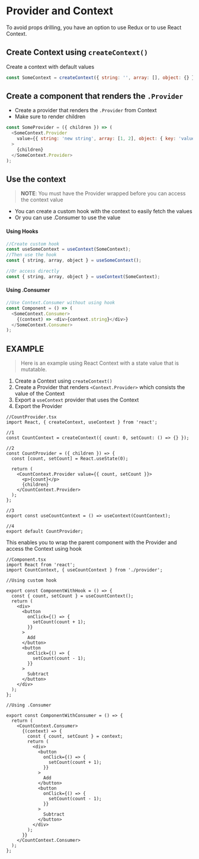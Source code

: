 # Provider and Context

To avoid props drilling, you have an option to use Redux or to use React Context.

## Create Context using `createContext()`

Create a context with default values

```js
const SomeContext = createContext({ string: '', array: [], object: {} });
```

## Create a component that renders the `.Provider`

- Create a provider that renders the `.Provider` from Context
- Make sure to render children

```js
const SomeProvider = ({ children }) => (
  <SomeContext.Provider
    value={{ string: 'new string', array: [1, 2], object: { key: 'value' } }}
  >
    {children}
  </SomeContext.Provider>
);
```

## Use the context

> **NOTE**: You must have the Provider wrapped before you can access the context value

- You can create a custom hook with the context to easily fetch the values
- Or you can use .Consumer to use the value

#### Using Hooks

```js
//Create custom hook
const useSomeContext = useContext(SomeContext);
//Then use the hook
const { string, array, object } = useSomeContext();

//Or access directly
const { string, array, object } = useContext(SomeContext);
```

#### Using .Consumer

```js
//Use Context.Consumer without using hook
const Component = () => (
  <SomeContext.Consumer>
    {(context) => <div>{context.string}</div>}
  </SomeContext.Consumer>
);
```

## EXAMPLE

> Here is an example using React Context with a state value that is mutatable.

1. Create a Context using `createContext()`
2. Create a Provider that renders `<Context.Provider>` which consists the value of the Context
3. Export a `useContext` provider that uses the Context
4. Export the Provider

```tsx
//CountProvider.tsx
import React, { createContext, useContext } from 'react';

//1
const CountContext = createContext({ count: 0, setCount: () => {} });

//2
const CountProvider = ({ children }) => {
  const [count, setCount] = React.useState(0);

  return (
    <CountContext.Provider value={{ count, setCount }}>
      <p>{count}</p>
      {children}
    </CountContext.Provider>
  );
};

//3
export const useCountContext = () => useContext(CountContext);

//4
export default CountProvider;
```

This enables you to wrap the parent component with the Provider and access the Context using hook

```tsx
//Component.tsx
import React from 'react';
import CountContext, { useCountContext } from './provider';

//Using custom hook

export const ComponentWithHook = () => {
  const { count, setCount } = useCountContext();
  return (
    <div>
      <button
        onClick={() => {
          setCount(count + 1);
        }}
      >
        Add
      </button>
      <button
        onClick={() => {
          setCount(count - 1);
        }}
      >
        Subtract
      </button>
    </div>
  );
};

//Using .Consumer

export const ComponentWithConsumer = () => {
  return (
    <CountContext.Consumer>
      {(context) => {
        const { count, setCount } = context;
        return (
          <div>
            <button
              onClick={() => {
                setCount(count + 1);
              }}
            >
              Add
            </button>
            <button
              onClick={() => {
                setCount(count - 1);
              }}
            >
              Subtract
            </button>
          </div>
        );
      }}
    </CountContext.Consumer>
  );
};
```
